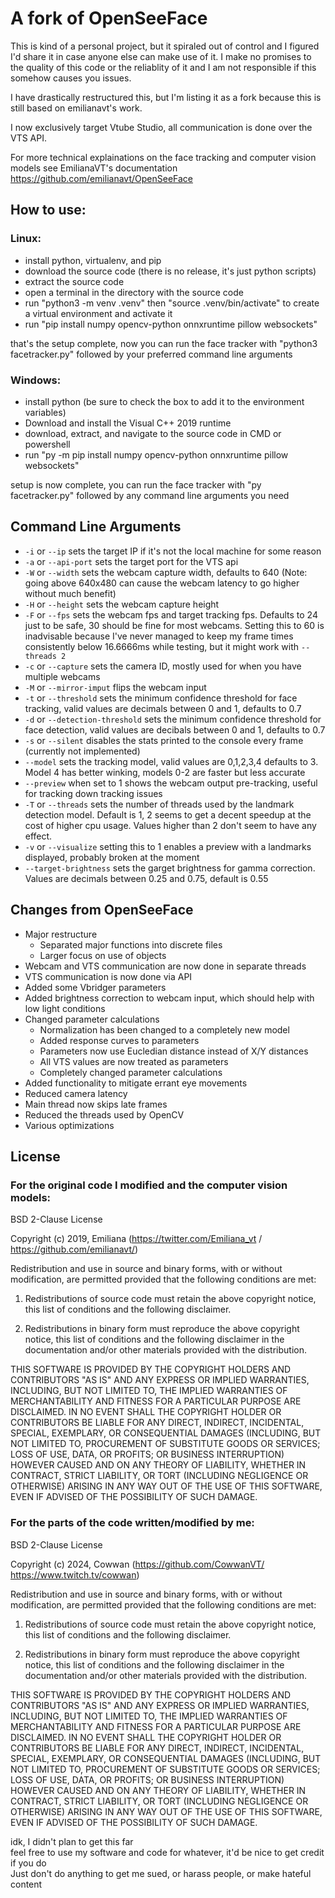 # A fork of OpenSeeFace

This is kind of a personal project, but it spiraled out of control and I figured I'd share it in case anyone else can make use of it. I make no promises to the quality of this code or the reliablity of it and I am not responsible if this somehow causes you issues.

I have drastically restructured this, but I'm listing it as a fork because this is still based on emilianavt's work. 

I now exclusively target Vtube Studio, all communication is done over the VTS API.

For more technical explainations on the face tracking and computer vision models see EmilianaVT's documentation https://github.com/emilianavt/OpenSeeFace

## How to use:

### Linux:

* install python, virtualenv, and pip
* download the source code (there is no release, it's just python scripts)
* extract the source code
* open a terminal in the directory with the source code
* run "python3 -m venv .venv" then "source .venv/bin/activate" to create a virtual environment and activate it
* run "pip install numpy opencv-python onnxruntime pillow websockets"

that's the setup complete, now you can run the face tracker with "python3 facetracker.py" followed by your preferred command line arguments



### Windows:

* install python (be sure to check the box to add it to the environment variables)
* Download and install the Visual C++ 2019 runtime
* download, extract, and navigate to the source code in CMD or powershell
* run "py -m pip install numpy opencv-python onnxruntime pillow websockets"

setup is now complete, you can run the face tracker with "py facetracker.py" followed by any command line arguments you need

## Command Line Arguments
* `-i` or `--ip` sets the target IP if it's not the local machine for some reason
* `-a` or `--api-port` sets the target port for the VTS api
* `-W` or `--width` sets the webcam capture width, defaults to 640 (Note: going above 640x480 can cause the webcam latency to go higher without much benefit)
* `-H` or `--height` sets the webcam capture height
* `-F` or `--fps` sets the webcam fps and target tracking fps. Defaults to 24 just to be safe, 30 should be fine for most webcams. Setting this to 60 is inadvisable because I've never managed to keep my frame times consistently below 16.6666ms while testing, but it might work with `--threads 2`
* `-c` or `--capture` sets the camera ID, mostly used for when you have multiple webcams
* `-M` or `--mirror-imput` flips the webcam input
* `-t` or `--threshold` sets the minimum confidence threshold for face tracking, valid values are decimals between 0 and 1, defaults to 0.7
* `-d` or `--detection-threshold` sets the minimum confidence threshold for face detection, valid values are decibals between 0 and 1, defaults to 0.7
* `-s` or `--silent` disables the stats printed to the console every frame (currently not implemented)
* `--model` sets the tracking model, valid values are 0,1,2,3,4 defaults to 3. Model 4 has better winking, models 0-2 are faster but less accurate
* `--preview` when set to 1 shows the webcam output pre-tracking, useful for tracking down tracking issues
* `-T` or `--threads` sets the number of threads used by the landmark detection model. Default is 1, 2 seems to get a decent speedup at the cost of higher cpu usage. Values higher than 2 don't seem to have any effect.
* `-v` or `--visualize` setting this to 1 enables a preview with a landmarks displayed, probably broken at the moment
* `--target-brightness` sets the garget brightness for gamma correction. Values are decimals between 0.25 and 0.75, default is 0.55

## Changes from OpenSeeFace
* Major restructure  
  * Separated major functions into discrete files
  * Larger focus on use of objects
* Webcam and VTS communication are now done in separate threads
* VTS communication is now done via API
* Added some Vbridger parameters
* Added brightness correction to webcam input, which should help with low light conditions
* Changed parameter calculations
  * Normalization has been changed to a completely new model
  * Added response curves to parameters
  * Parameters now use Eucledian distance instead of X/Y distances
  * All VTS values are now treated as parameters
  * Completely changed parameter calculations
* Added functionality to mitigate errant eye movements
* Reduced camera latency
* Main thread now skips late frames
* Reduced the threads used by OpenCV
* Various optimizations

## License 

### For the original code I modified and the computer vision models:

BSD 2-Clause License

Copyright (c) 2019, Emiliana (https://twitter.com/Emiliana_vt / https://github.com/emilianavt/)

Redistribution and use in source and binary forms, with or without
modification, are permitted provided that the following conditions are met:

1. Redistributions of source code must retain the above copyright notice,
   this list of conditions and the following disclaimer.

2. Redistributions in binary form must reproduce the above copyright
   notice, this list of conditions and the following disclaimer in the
   documentation and/or other materials provided with the distribution.

THIS SOFTWARE IS PROVIDED BY THE COPYRIGHT HOLDERS AND CONTRIBUTORS "AS IS"
AND ANY EXPRESS OR IMPLIED WARRANTIES, INCLUDING, BUT NOT LIMITED TO, THE
IMPLIED WARRANTIES OF MERCHANTABILITY AND FITNESS FOR A PARTICULAR PURPOSE
ARE DISCLAIMED. IN NO EVENT SHALL THE COPYRIGHT HOLDER OR CONTRIBUTORS BE
LIABLE FOR ANY DIRECT, INDIRECT, INCIDENTAL, SPECIAL, EXEMPLARY, OR
CONSEQUENTIAL DAMAGES (INCLUDING, BUT NOT LIMITED TO, PROCUREMENT OF
SUBSTITUTE GOODS OR SERVICES; LOSS OF USE, DATA, OR PROFITS; OR BUSINESS
INTERRUPTION) HOWEVER CAUSED AND ON ANY THEORY OF LIABILITY, WHETHER IN
CONTRACT, STRICT LIABILITY, OR TORT (INCLUDING NEGLIGENCE OR OTHERWISE)
ARISING IN ANY WAY OUT OF THE USE OF THIS SOFTWARE, EVEN IF ADVISED OF THE
POSSIBILITY OF SUCH DAMAGE.

### For the parts of the code written/modified by me:

BSD 2-Clause License

Copyright (c) 2024, Cowwan (https://github.com/CowwanVT/ https://www.twitch.tv/cowwan)

Redistribution and use in source and binary forms, with or without
modification, are permitted provided that the following conditions are met:

1. Redistributions of source code must retain the above copyright notice,
   this list of conditions and the following disclaimer.

2. Redistributions in binary form must reproduce the above copyright
   notice, this list of conditions and the following disclaimer in the
   documentation and/or other materials provided with the distribution.

THIS SOFTWARE IS PROVIDED BY THE COPYRIGHT HOLDERS AND CONTRIBUTORS "AS IS"
AND ANY EXPRESS OR IMPLIED WARRANTIES, INCLUDING, BUT NOT LIMITED TO, THE
IMPLIED WARRANTIES OF MERCHANTABILITY AND FITNESS FOR A PARTICULAR PURPOSE
ARE DISCLAIMED. IN NO EVENT SHALL THE COPYRIGHT HOLDER OR CONTRIBUTORS BE
LIABLE FOR ANY DIRECT, INDIRECT, INCIDENTAL, SPECIAL, EXEMPLARY, OR
CONSEQUENTIAL DAMAGES (INCLUDING, BUT NOT LIMITED TO, PROCUREMENT OF
SUBSTITUTE GOODS OR SERVICES; LOSS OF USE, DATA, OR PROFITS; OR BUSINESS
INTERRUPTION) HOWEVER CAUSED AND ON ANY THEORY OF LIABILITY, WHETHER IN
CONTRACT, STRICT LIABILITY, OR TORT (INCLUDING NEGLIGENCE OR OTHERWISE)
ARISING IN ANY WAY OUT OF THE USE OF THIS SOFTWARE, EVEN IF ADVISED OF THE
POSSIBILITY OF SUCH DAMAGE.


idk, I didn't plan to get this far  
feel free to use my software and code for whatever, it'd be nice to get credit if you do  
Just don't do anything to get me sued, or harass people, or make hateful content
